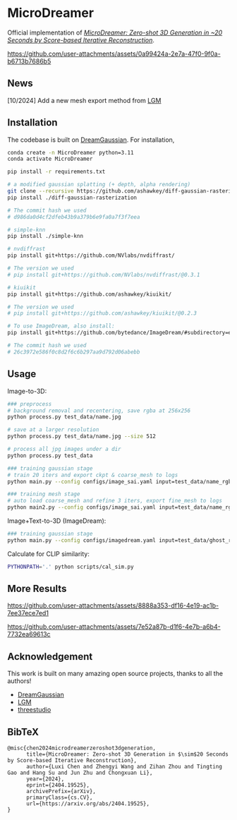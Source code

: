# MicroDreamer
Official implementation of *[MicroDreamer: Zero-shot 3D Generation in ~20 Seconds by Score-based Iterative Reconstruction](http://arxiv.org/abs/2404.19525)*.




https://github.com/user-attachments/assets/0a99424a-2e7a-47f0-9f0a-b6713b7686b5



## News
[10/2024] Add a new mesh export method from [LGM](https://github.com/3DTopia/LGM)


## Installation

The codebase is built on [DreamGaussian](https://github.com/dreamgaussian/dreamgaussian). For installation, 
```bash
conda create -n MicroDreamer python=3.11
conda activate MicroDreamer

pip install -r requirements.txt

# a modified gaussian splatting (+ depth, alpha rendering)
git clone --recursive https://github.com/ashawkey/diff-gaussian-rasterization
pip install ./diff-gaussian-rasterization

# The commit hash we used
# d986da0d4cf2dfeb43b9a379b6e9fa0a7f3f7eea

# simple-knn
pip install ./simple-knn

# nvdiffrast
pip install git+https://github.com/NVlabs/nvdiffrast/

# The version we used
# pip install git+https://github.com/NVlabs/nvdiffrast/@0.3.1

# kiuikit
pip install git+https://github.com/ashawkey/kiuikit/

# The version we used
# pip install git+https://github.com/ashawkey/kiuikit/@0.2.3

# To use ImageDream, also install:
pip install git+https://github.com/bytedance/ImageDream/#subdirectory=extern/ImageDream

# The commit hash we used
# 26c3972e586f0c8d2f6c6b297aa9d792d06abebb
```

## Usage

Image-to-3D:

```bash
### preprocess
# background removal and recentering, save rgba at 256x256
python process.py test_data/name.jpg

# save at a larger resolution
python process.py test_data/name.jpg --size 512

# process all jpg images under a dir
python process.py test_data

### training gaussian stage
# train 20 iters and export ckpt & coarse_mesh to logs
python main.py --config configs/image_sai.yaml input=test_data/name_rgba.png save_path=name_rgba

### training mesh stage
# auto load coarse_mesh and refine 3 iters, export fine_mesh to logs
python main2.py --config configs/image_sai.yaml input=test_data/name_rgba.png save_path=name_rgba
```

Image+Text-to-3D (ImageDream):

```bash
### training gaussian stage
python main.py --config configs/imagedream.yaml input=test_data/ghost_rgba.png prompt="a ghost eating hamburger" save_path=ghost_rgba
```

Calculate for CLIP similarity:
```bash
PYTHONPATH='.' python scripts/cal_sim.py
```

## More Results



https://github.com/user-attachments/assets/8888a353-df16-4e19-ac1b-7ee37ece7ed1




https://github.com/user-attachments/assets/7e52a87b-d1f6-4e7b-a6b4-7732ea69613c





## Acknowledgement

This work is built on many amazing open source projects, thanks to all the authors!

- [DreamGaussian](https://github.com/dreamgaussian/dreamgaussian)
- [LGM](https://github.com/3DTopia/LGM)
- [threestudio](https://github.com/threestudio-project/threestudio)


## BibTeX

```
@misc{chen2024microdreamerzeroshot3dgeneration,
      title={MicroDreamer: Zero-shot 3D Generation in $\sim$20 Seconds by Score-based Iterative Reconstruction}, 
      author={Luxi Chen and Zhengyi Wang and Zihan Zhou and Tingting Gao and Hang Su and Jun Zhu and Chongxuan Li},
      year={2024},
      eprint={2404.19525},
      archivePrefix={arXiv},
      primaryClass={cs.CV},
      url={https://arxiv.org/abs/2404.19525}, 
}
```
